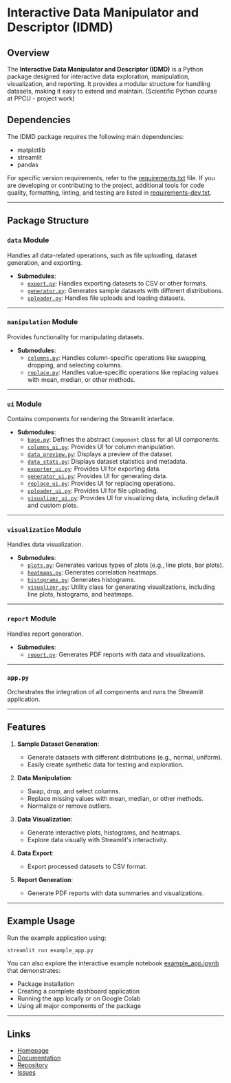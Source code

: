 # Interactive Data Manipulator and Descriptor (IDMD)
## Overview

The **Interactive Data Manipulator and Descriptor (IDMD)** is a Python package designed for interactive data exploration, manipulation, visualization, and reporting. It provides a modular structure for handling datasets, making it easy to extend and maintain. (Scientific Python course at PPCU - project work)

## Dependencies

The IDMD package requires the following main dependencies:
- matplotlib
- streamlit
- pandas

For specific version requirements, refer to the [requirements.txt](requirements.txt) file. If you are developing or contributing to the project, additional tools for code quality, formatting, linting, and testing are listed in [requirements-dev.txt](requirements-dev.txt).

---

## Package Structure

### `data` Module
Handles all data-related operations, such as file uploading, dataset generation, and exporting.

- **Submodules**:
  - [`export.py`](idmd/data/export.py): Handles exporting datasets to CSV or other formats.
  - [`generator.py`](idmd/data/generator.py): Generates sample datasets with different distributions.
  - [`uploader.py`](idmd/data/uploader.py): Handles file uploads and loading datasets.

---

### `manipulation` Module
Provides functionality for manipulating datasets.

- **Submodules**:
  - [`columns.py`](idmd/manipulation/columns.py): Handles column-specific operations like swapping, dropping, and selecting columns.
  - [`replace.py`](idmd/manipulation/replace.py): Handles value-specific operations like replacing values with mean, median, or other methods.

---

### `ui` Module
Contains components for rendering the Streamlit interface.

- **Submodules**:
  - [`base.py`](idmd/ui/base.py): Defines the abstract `Component` class for all UI components.
  - [`columns_ui.py`](idmd/ui/columns_ui.py): Provides UI for column manipulation.
  - [`data_preview.py`](idmd/ui/data_preview.py): Displays a preview of the dataset.
  - [`data_stats.py`](idmd/ui/data_stats.py): Displays dataset statistics and metadata.
  - [`exporter_ui.py`](idmd/ui/exporter_ui.py): Provides UI for exporting data.
  - [`generator_ui.py`](idmd/ui/generator_ui.py): Provides UI for generating data.
  - [`replace_ui.py`](idmd/ui/replace_ui.py): Provides UI for replacing operations.
  - [`uploader_ui.py`](idmd/ui/uploader_ui.py): Provides UI for file uploading.
  - [`visualizer_ui.py`](idmd/ui/visualizer_ui.py): Provides UI for visualizing data, including default and custom plots.

---

### `visualization` Module
Handles data visualization.

- **Submodules**:
  - [`plots.py`](idmd/visualization/plots.py): Generates various types of plots (e.g., line plots, bar plots).
  - [`heatmaps.py`](idmd/visualization/heatmaps.py): Generates correlation heatmaps.
  - [`histograms.py`](idmd/visualization/histograms.py): Generates histograms.
  - [`visualizer.py`](idmd/visualization/visualizer.py): Utility class for generating visualizations, including line plots, histograms, and heatmaps.

---

### `report` Module
Handles report generation.

- **Submodules**:
  - [`report.py`](idmd/report/report.py): Generates PDF reports with data and visualizations.

---

### `app.py`
Orchestrates the integration of all components and runs the Streamlit application.

---

## Features

1. **Sample Dataset Generation**:
   - Generate datasets with different distributions (e.g., normal, uniform).
   - Easily create synthetic data for testing and exploration.

2. **Data Manipulation**:
   - Swap, drop, and select columns.
   - Replace missing values with mean, median, or other methods.
   - Normalize or remove outliers.

3. **Data Visualization**:
   - Generate interactive plots, histograms, and heatmaps.
   - Explore data visually with Streamlit's interactivity.

4. **Data Export**:
   - Export processed datasets to CSV format.

5. **Report Generation**:
   - Generate PDF reports with data summaries and visualizations.

---

## Example Usage

Run the example application using:

```bash
streamlit run example_app.py
```

You can also explore the interactive example notebook [example_app.ipynb](example_app.ipynb) that demonstrates:
- Package installation
- Creating a complete dashboard application
- Running the app locally or on Google Colab
- Using all major components of the package

---

## Links

- [Homepage](https://github.com/CsongorLaczko/idmd)
- [Documentation](https://idmd.readthedocs.io)
- [Repository](https://github.com/CsongorLaczko/idmd.git)
- [Issues](https://github.com/CsongorLaczko/idmd/issues)